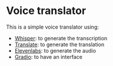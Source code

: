 # Voice translator

This is a simple voice translator using:

- [Whisper](https://openai.com/index/whisper/): to generate the transcription
- [Translate](https://github.com/terryyin/translate-python): to generate the translation
- [Elevenlabs](https://elevenlabs.io/): to generate the audio
- [Gradio](https://www.gradio.app/): to have an interface